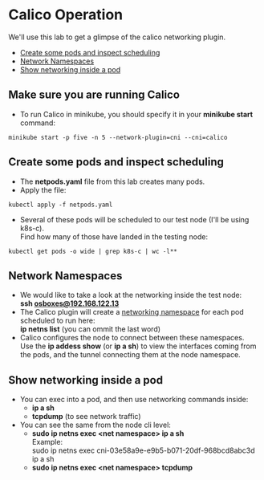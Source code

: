 # Calico Operation

We'll use this lab to get a glimpse of the calico networking plugin.

- [Create some pods and inspect scheduling](#Create-some-pods-and-inspect-scheduling)
- [Network Namespaces](#Network-Namespaces)
- [Show networking inside a pod](#Show-networking-inside-a-pod)


## Make sure you are running Calico

- To run Calico in minikube, you should specify it in your **minikube start** command:  
```
minikube start -p five -n 5 --network-plugin=cni --cni=calico
```

## Create some pods and inspect scheduling

- The **netpods.yaml** file from this lab creates many pods.
- Apply the file:  
```
kubectl apply -f netpods.yaml
```
- Several of these pods will be scheduled to our test node (I'll be using k8s-c).  
Find how many of those have landed in the testing node:  
```
kubectl get pods -o wide | grep k8s-c | wc -l**
```

## Network Namespaces

- We would like to take a look at the networking inside the test node:  
**ssh osboxes@192.168.122.13**
- The Calico plugin will create a [networking namespace](https://man7.org/linux/man-pages/man8/ip-netns.8.html) for each pod scheduled to run here:  
**ip netns list**  (you can ommit the last word)
- Calico configures the node to connect between these namespaces.  
Use the **ip addess show** (or **ip a sh**) to view the interfaces coming from the pods, and the tunnel connecting them at the node namespace.

## Show networking inside a pod

- You can exec into a pod, and then use networking commands inside:
  - **ip a sh**
  - **tcpdump**  (to see network traffic)
- You can see the same from the node cli level:
  - **sudo ip netns exec \<net namespace\>  ip a sh**  
  Example:  
sudo ip netns exec cni-03e58a9e-e9b5-b071-20df-968bcd8abc3d  ip a sh
  - **sudo ip netns exec \<net namespace\>  tcpdump**  